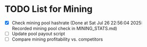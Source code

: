 # TODO List for Mining

- [x] Check mining pool hashrate  (Done at Sat Jul 26 22:56:04 2025: Recorded mining pool check in MINING_STATS.md)
- [ ] Update pool payout script
- [ ] Compare mining profitability vs. competitors
